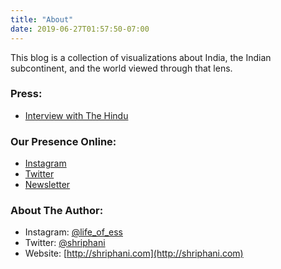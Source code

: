 ```yaml
---
title: "About"
date: 2019-06-27T01:57:50-07:00
---
```


This blog is a collection of visualizations about India, the Indian subcontinent,
and the world viewed through that lens.

### Press:

* [Interview with The Hindu](https://www.thehindu.com/society/shriphani-palakodety-indiaviz-2019-instagram-data-visualisations-and-india-maps/article30347624.ece)

### Our Presence Online:

* [Instagram](https://www.instagram.com/indiaviz/)
* [Twitter](https://twitter.com/indiaviz)
* [Newsletter](https://feedburner.google.com/fb/a/mailverify?uri=IndiaInData&amp;loc=en_US)

### About The Author:

* Instagram: [@life_of_ess](https://www.instagram.com/life_of_ess/)
* Twitter: [@shriphani](https://twitter.com/shriphani)
* Website: [http://shriphani.com](http://shriphani.com)